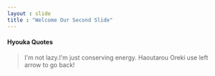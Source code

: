 ```yaml
---
layout : slide
title : "Welcome Our Second Slide"
---
```

#### Hyouka Quotes
>I'm not lazy.I'm just conserving energy.
>Haoutarou Oreki
use left arrow to go back!
